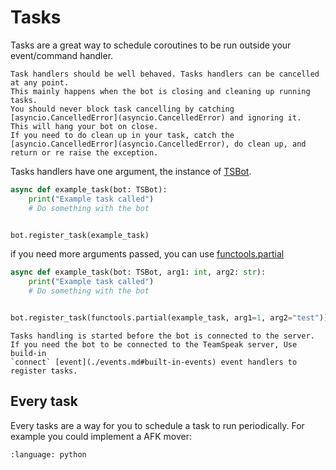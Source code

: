 # Tasks

Tasks are a great way to schedule coroutines to be run outside your event/command handler.

```{warning}
Task handlers should be well behaved. Tasks handlers can be cancelled at any point.
This mainly happens when the bot is closing and cleaning up running tasks.
You should never block task cancelling by catching [asyncio.CancelledError](asyncio.CancelledError) and ignoring it.
This will hang your bot on close.
If you need to do clean up in your task, catch the [asyncio.CancelledError](asyncio.CancelledError), do clean up, and return or re raise the exception.
```

Tasks handlers have one argument, the instance of [TSBot](tsbot.bot.TSBot).

```python
async def example_task(bot: TSBot):
    print("Example task called")
    # Do something with the bot


bot.register_task(example_task)
```

if you need more arguments passed, you can use [functools.partial](functools.partial)

```python
async def example_task(bot: TSBot, arg1: int, arg2: str):
    print("Example task called")
    # Do something with the bot


bot.register_task(functools.partial(example_task, arg1=1, arg2="test"))
```

```{warning}
Tasks handling is started before the bot is connected to the server.
If you need the bot to be connected to the TeamSpeak server, Use build-in
`connect` [event](./events.md#built-in-events) event handlers to register tasks.
```

## Every task

Every tasks are a way for you to schedule a task to run periodically.
For example you could implement a AFK mover:

```{literalinclude} ../../examples/plugin_AFK_mover.py
:language: python
```
